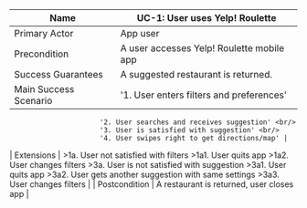 | Name | UC-1: User uses Yelp! Roulette |
| --- | --- |
| Primary Actor | App user |
| Precondition | A user accesses Yelp! Roulette mobile app |
| Success Guarantees | A suggested restaurant is returned. |
| Main Success Scenario | '1. User enters filters and preferences' <br/>
						  '2. User searches and receives suggestion' <br/>
						  '3. User is satisfied with suggestion' <br/>
						  '4. User swipes right to get directions/map' |
| Extensions | >1a. User not satisfied with filters
				>1a1. User quits app
				>1a2. User changes filters
			   >3a. User is not satisfied with suggestion
				>3a1. User quits app
				>3a2. User gets another suggestion with same settings
				>3a3. User changes filters |
| Postcondition | A restaurant is returned, user closes app |